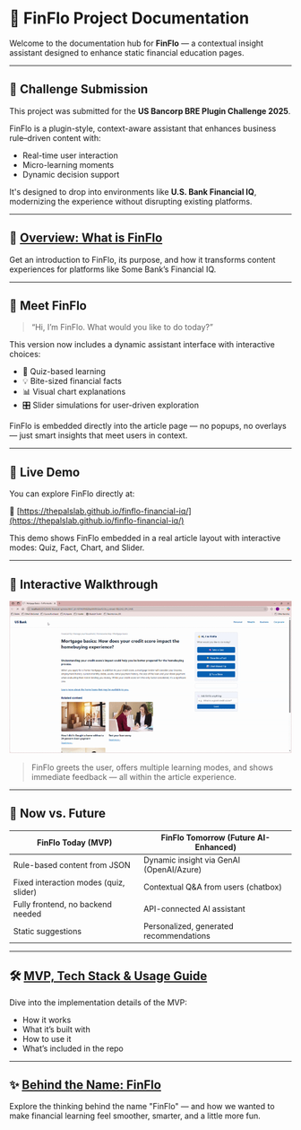 
# 🧠 FinFlo Project Documentation

Welcome to the documentation hub for **FinFlo** — a contextual insight assistant designed to enhance static financial education pages.

---

## 🧩 Challenge Submission

This project was submitted for the **US Bancorp BRE Plugin Challenge 2025**.

FinFlo is a plugin-style, context-aware assistant that enhances business rule–driven content with:
- Real-time user interaction
- Micro-learning moments
- Dynamic decision support

It's designed to drop into environments like **U.S. Bank Financial IQ**, modernizing the experience without disrupting existing platforms.

---

## 📘 [Overview: What is FinFlo](README_Enhanced_Overview.md)

Get an introduction to FinFlo, its purpose, and how it transforms content experiences for platforms like Some Bank’s Financial IQ.

---

## 👋 Meet FinFlo

> “Hi, I’m FinFlo. What would you like to do today?”

This version now includes a dynamic assistant interface with interactive choices:
- 🧠 Quiz-based learning
- 💡 Bite-sized financial facts
- 📊 Visual chart explanations
- 🎛 Slider simulations for user-driven exploration

FinFlo is embedded directly into the article page — no popups, no overlays — just smart insights that meet users in context.

---

## 🚀 Live Demo

You can explore FinFlo directly at:

🔗 [https://thepalslab.github.io/finflo-financial-iq/](https://thepalslab.github.io/finflo-financial-iq/)

This demo shows FinFlo embedded in a real article layout with interactive modes: Quiz, Fact, Chart, and Slider.

---

## 🎥 Interactive Walkthrough

![FinFlo Demo](assets/img/finflo-demo.gif)

> FinFlo greets the user, offers multiple learning modes, and shows immediate feedback — all within the article experience.

---

## 🔁 Now vs. Future

| FinFlo Today (MVP) | FinFlo Tomorrow (Future AI-Enhanced) |
|--------------------|--------------------------------------|
| Rule-based content from JSON | Dynamic insight via GenAI (OpenAI/Azure) |
| Fixed interaction modes (quiz, slider) | Contextual Q&A from users (chatbox) |
| Fully frontend, no backend needed | API-connected AI assistant |
| Static suggestions | Personalized, generated recommendations |

---

## 🛠 [MVP, Tech Stack & Usage Guide](README_Tech_MVP_Guide.md)

Dive into the implementation details of the MVP:
- How it works
- What it’s built with
- How to use it
- What’s included in the repo

---

## ✨ [Behind the Name: FinFlo](README_Behind_The_Name.md)

Explore the thinking behind the name "FinFlo" — and how we wanted to make financial learning feel smoother, smarter, and a little more fun.
